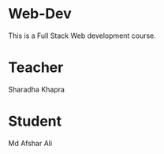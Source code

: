 # Web-Dev
This is a Full Stack Web development course.

# Teacher
Sharadha Khapra

# Student
Md Afshar Ali